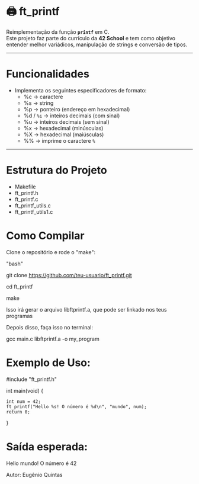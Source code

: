 # 🖨️ ft_printf

Reimplementação da função **`printf`** em C.  
Este projeto faz parte do currículo da **42 School** e tem como objetivo entender melhor variádicos, manipulação de strings e conversão de tipos.

---

# Funcionalidades

- Implementa os seguintes especificadores de formato:
  - %c → caractere
  - %s → string
  - %p → ponteiro (endereço em hexadecimal)
  - %d / `%i` → inteiros decimais (com sinal)
  - %u → inteiros decimais (sem sinal)
  - %x → hexadecimal (minúsculas)
  - %X → hexadecimal (maiúsculas)
  - %% → imprime o caractere `%`

---

# Estrutura do Projeto

- Makefile
- ft_printf.h
- ft_printf.c
- ft_printf_utils.c
- ft_printf_utils1.c

# Como Compilar
  Clone o repositório e rode o "make":

"bash"

git clone https://github.com/teu-usuario/ft_printf.git

cd ft_printf

make

Isso irá gerar o arquivo libftprintf.a, que pode ser linkado nos teus programas

Depois disso, faça isso no terminal:

gcc main.c  libftprintf.a -o my_program

# Exemplo de Uso:

#include "ft_printf.h"

int main(void)
{

    int num = 42;
    ft_printf("Hello %s! O número é %d\n", "mundo", num);
    return 0;
    
}

# Saída esperada:
Hello mundo! O número é 42

Autor: Eugênio Quintas

